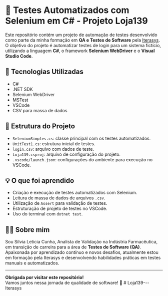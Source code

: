 # 🧪 Testes Automatizados com Selenium em C# - Projeto Loja139

Este repositório contém um projeto de automação de testes desenvolvido como parte da minha formação em **QA e Testes de Software** pela [Iterasys](https://www.iterasys.com.br/).  
O objetivo do projeto é automatizar testes de login para um sistema fictício, utilizando a linguagem **C#**, o framework **Selenium WebDriver** e o **Visual Studio Code**.

## 🚀 Tecnologias Utilizadas

- C#
- .NET SDK
- Selenium WebDriver
- MSTest
- VSCode
- CSV para massa de dados

## 🧰 Estrutura do Projeto

- `SeleniumSimples.cs`: classe principal com os testes automatizados.
- `UnitTest1.cs`: estrutura inicial de testes.
- `login.csv`: arquivo com dados de teste.
- `Loja139.csproj`: arquivo de configuração do projeto.
- `.vscode/launch.json`: configurações do ambiente para execução no VSCode.

## 💡 O que foi aprendido

- Criação e execução de testes automatizados com Selenium.
- Leitura de massa de dados de arquivos `.csv`.
- Utilização de `Assert` para validação de testes.
- Estruturação de projeto de testes no VSCode.
- Uso do terminal com `dotnet test`.

## 👩‍💻 Sobre mim

Sou Silvia Leticia Cunha, Analista de Validação na Indústria Farmacêutica, em transição de carreira para a área de **Testes de Software (QA)**.  
Apaixonada por aprendizado contínuo e novos desafios, atualmente estou em formação pela Iterasys e desenvolvendo habilidades práticas em testes manuais e automatizados.

---

**Obrigada por visitar este repositório!**  
Vamos juntos nessa jornada de qualidade de software! 🚀
#   L o j a 1 3 9 - - - I t e r a s y s  
 